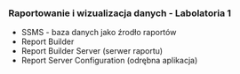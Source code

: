 ### Raportowanie i wizualizacja danych - Labolatoria 1

* SSMS - baza danych jako źrodło raportów
* Report Builder 
* Report Builder Server (serwer raportu)
* Report Server Configuration (odrębna aplikacja)

